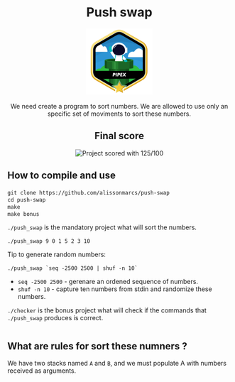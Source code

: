 <div align="center">
	<h1>Push swap</h1>
	<img src="https://raw.githubusercontent.com/alissonmarcs/alissonmarcs/main/images/pipexm.png" alt="Pipex project badge of 42"/>
	<p align="center">We need create a program to sort numbers. We are allowed to use only an specific set of moviments to sort these numbers.</p>
</div>

<div align="center">
	<h2>Final score</h2>
	<img src="https://i.imgur.com/dL7Srhr.png" alt="Project scored with 125/100">
</div>

## How to compile and use

```shell
git clone https://github.com/alissonmarcs/push-swap
cd push-swap
make 
make bonus
```

`./push_swap` is the mandatory project what will sort the numbers.

```shell
./push_swap 9 0 1 5 2 3 10
```

Tip to generate random numbers:

```shell
./push_swap `seq -2500 2500 | shuf -n 10`
```

- `seq -2500 2500` - gerenare an ordened sequence of numbers.
- `shuf -n 10` - capture ten numbers from stdin and randomize these numbers.

`./checker` is the bonus project what will check if the commands that `./push_swap` produces is correct.

```shell

```

## What are rules for sort these numners ?

We have two stacks named `A` and `B`, and we must populate A with numbers received as arguments.
